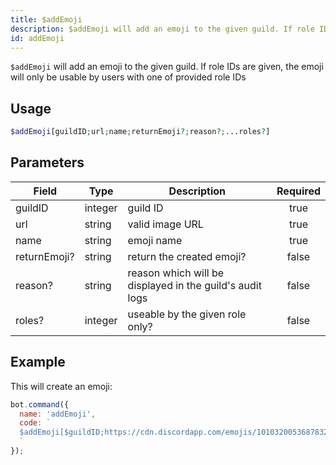 ```yaml
---
title: $addEmoji 
description: $addEmoji will add an emoji to the given guild. If role IDs are given, the emoji will only be usable by users with one of provided role IDs
id: addEmoji
---
```


`$addEmoji` will add an emoji to the given guild. If role IDs are given, the emoji will only be usable by users with one of provided role IDs

## Usage

```php
$addEmoji[guildID;url;name;returnEmoji?;reason?;...roles?]
```

## Parameters 


| Field        | Type    | Description                                              | Required |
| ------------ | ------- | -------------------------------------------------------- |:--------:|
| guildID      | integer | guild ID                                                 |    true   |
| url          | string  | valid image URL                                          |    true   |
| name         | string  | emoji name                                               |    true   |
| returnEmoji? | string  | return the created emoji?                                |    false    |
| reason?      | string  | reason which will be displayed in the guild's audit logs |    false    |
| roles?       | integer | useable by the given role only?                          |    false    |


## Example

This will create an emoji:

```javascript
bot.command({
  name: 'addEmoji',
  code: `
  $addEmoji[$guildID;https://cdn.discordapp.com/emojis/1010320053687832586.webp?size=96&quality=lossless;leref;false]
  `
});
```
